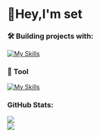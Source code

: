 # 👋Hey,I'm set


### 🛠️ Building projects with:
[![My Skills](https://skillicons.dev/icons?i=html,css,js,php,c,cpp,cs,java,py,arduino)](https://skillicons.dev)
### 🔧 Tool
[![My Skills](https://skillicons.dev/icons?i=pycharm,clion,idea,vscode,unity,discord,github)](https://skillicons.dev)
### GitHub Stats:
![](https://github-readme-stats.vercel.app/api?username=setdoene&theme=dark&hide_border=false&include_all_commits=false&count_private=false)<br/>
![](https://github-readme-stats.vercel.app/api/top-langs/?username=setdoene&theme=dark&hide_border=false&include_all_commits=false&count_private=false&layout=compact)

